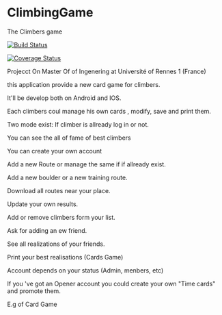 # ClimbingGame
The Climbers game


[![Build Status](https://travis-ci.org/francoisauxietre/ClimbingGame.svg?branch=master)](https://travis-ci.org/francoisauxietre/ClimbingGame)

[![Coverage Status](https://coveralls.io/repos/github/francoisauxietre/ClimbingGame/badge.svg?branch=master)](https://coveralls.io/github/francoisauxietre/ClimbingGame?branch=master)

Projecct On Master Of of Ingenering at Université of Rennes 1 (France)

this application provide a new card game for climbers.

It'll be develop both on Android and IOS.

Each climbers coul manage his own cards , modify, save and print them.

Two mode exist: If climber is allready log in or not.

You can see the all of fame of best climbers

You can create your own account

Add a new Route or manage the same if if allready exist.

Add a new boulder or a new training route.

Download all routes near your place.

Update your own results.

Add or remove climbers form your list.

Ask for adding an ew friend.

See all realizations of your friends.

Print your best realisations (Cards Game)

Account depends on your status (Admin, menbers, etc)

If you 've  got an Opener account you could create your own "Time cards" and promote them.

E.g  of Card Game


